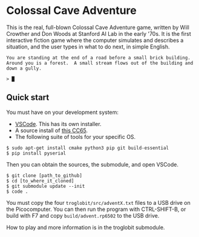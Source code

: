 Colossal Cave Adventure
=======================

This is the real, full-blown Colossal Cave Adventure game, written by
Will Crowther and Don Woods at Stanford AI Lab in the early '70s.  It is
the first interactive fiction game where the computer simulates and
describes a situation, and the user types in what to do next, in simple
English.

```
You are standing at the end of a road before a small brick building.
Around you is a forest.  A small stream flows out of the building and
down a gully.

> █
```


Quick start
-----------

You must have on your development system:
 * [VSCode](https://code.visualstudio.com/). This has its own installer.
 * A source install of [this CC65](https://github.com/picocomputer/cc65).
 * The following suite of tools for your specific OS.
```
$ sudo apt-get install cmake python3 pip git build-essential
$ pip install pyserial
```

Then you can obtain the sources, the submodule, and open VSCode.

```
$ git clone [path_to_github]
$ cd [to_where_it_cloned]
$ git submodule update --init
$ code .
```

You must copy the four `troglobit/src/adventX.txt` files to a USB drive on the
Picocomputer. You can then run the program with CTRL-SHIFT-B, or build with F7
and copy `build/advent.rp6502` to the USB drive.

How to play and more information is in the troglobit submodule.
